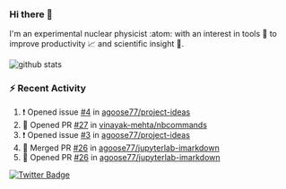 ### Hi there 👋 

I'm an experimental nuclear physicist :atom: with an interest in tools :wrench: to improve productivity :chart_with_upwards_trend: and scientific insight :telescope:.

![github stats](https://github-readme-stats.vercel.app/api?username=agoose77&show_icons=true&hide_rank=true&hide_title=true&bg_color=30,e76445,904e95&text_color=efe3ec&icon_color=efe3ec)
<!--
**agoose77/agoose77** is a ✨ _special_ ✨ repository because its `README.md` (this file) appears on your GitHub profile.

Here are some ideas to get you started:

- 🔭 I’m currently working on ...
- 🌱 I’m currently learning ...
- 👯 I’m looking to collaborate on ...
- 🤔 I’m looking for help with ...
- 💬 Ask me about ...
- 📫 How to reach me: ...
- 😄 Pronouns: ...
- ⚡ Fun fact: ...
-->

### :zap: Recent Activity
<!--START_SECTION:activity-->
1. ❗️ Opened issue [#4](https://github.com/agoose77/project-ideas/issues/4) in [agoose77/project-ideas](https://github.com/agoose77/project-ideas)
2. 💪 Opened PR [#27](https://github.com/vinayak-mehta/nbcommands/pull/27) in [vinayak-mehta/nbcommands](https://github.com/vinayak-mehta/nbcommands)
3. ❗️ Opened issue [#3](https://github.com/agoose77/project-ideas/issues/3) in [agoose77/project-ideas](https://github.com/agoose77/project-ideas)
4. 🎉 Merged PR [#26](https://github.com/agoose77/jupyterlab-imarkdown/pull/26) in [agoose77/jupyterlab-imarkdown](https://github.com/agoose77/jupyterlab-imarkdown)
5. 💪 Opened PR [#26](https://github.com/agoose77/jupyterlab-imarkdown/pull/26) in [agoose77/jupyterlab-imarkdown](https://github.com/agoose77/jupyterlab-imarkdown)
<!--END_SECTION:activity-->


[![Twitter Badge](https://img.shields.io/twitter/follow/agoose77?style=flat-square&logo=Twitter&logoColor=white&color=cornflowerblue)](https://twitter.com/agoose77)
